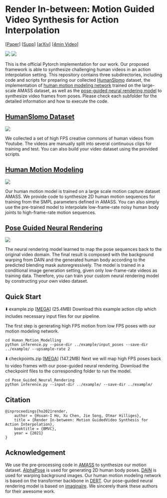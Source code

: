 # Render In-between: Motion Guided Video Synthesis for Action Interpolation

[[Paper](https://www.bmvc2021-virtualconference.com/assets/papers/0327.pdf)] [[Supp](https://www.bmvc2021-virtualconference.com/assets/supp/0327_supp.zip)] [[arXiv](https://arxiv.org/abs/2111.01029)] [[4min Video](https://www.bmvc2021-virtualconference.com/programme/schedule/#poster-session-id-3)]

<img src="https://github.com/azuxmioy/Render-In-Between/blob/main/img/teaser.gif?raw=true">
<img src="https://github.com/azuxmioy/Render-In-Between/blob/main/img/overview.jpg?raw=true">

This is the official Pytorch implementation for our work. Our proposed framework is able to synthesize challenging human videos in an action interpolation setting. This repository contains three subdirectories, including code and scripts for preparing our collected [HumanSlomo](https://github.com/azuxmioy/Render-In-Between/tree/main/HumanSloMo_Dataset) dataset, the implementation of [human motion modeling network](https://github.com/azuxmioy/Render-In-Between/tree/main/Human_Motion_Modelling) trained on the large-scale AMASS dataset, as well as the [pose-guided neural rendering model](https://github.com/azuxmioy/Render-In-Between/tree/main/Pose_Guided_Neural_Rendering) to synthesize video frames from poses. Please check each subfolder for the detailed information and how to execute the code. 

## [HumanSlomo Dataset](https://github.com/azuxmioy/Render-In-Between/tree/main/HumanSloMo_Dataset) 

<img src="https://github.com/azuxmioy/Render-In-Between/blob/main/img/thumbnail.gif?raw=true">

We collected a set of high FPS creative commons of human videos from Youtube. The videos are manually split into several continuous clips for training and test. You can also build your video dataset using the provided scripts.

## [Human Motion Modeling](https://github.com/azuxmioy/Render-In-Between/tree/main/Human_Motion_Modelling)

<img src="https://github.com/azuxmioy/Render-In-Between/blob/main/img/motion.gif?raw=true">

Our human motion model is trained on a large scale motion capture dataset AMASS. We provide code to synthesize 2D human motion sequences for training from the SMPL parameters defined in AMASS. You can also simply use the pre-trained model to interpolate low-frame-rate noisy human body joints to high-frame-rate motion sequences.


## [Pose Guided Neural Rendering](https://github.com/azuxmioy/Render-In-Between/tree/main/Pose_Guided_Neural_Rendering)

<img src="https://github.com/azuxmioy/Render-In-Between/blob/main/img/generation.gif?raw=true">

The neural rendering model learned to map the pose sequences back to the original video domain. The final result is composed with the background warping from DAIN and the generated human body according to the predicted blending mask autoregressively. The model is trained in a conditional image generation setting, given only low-frame-rate videos as training data. Therefore, you can train your custom neural rendering model by constructing your own video dataset.

## Quick Start

⬇️ example.zip [[MEGA](https://mega.nz/file/8dsFRKzA#Uw1AF-lOdmb5y9zYNj5EiIm-4CYx6nHh5nM3OeqHjZU)] (25.4MB)
Download this example action clip which includes necessary input files for our pipeline.

The first step is generating high FPS motion from low FPS poses with our motion modeling network.
```
cd Human_Motion_Modelling
python inference.py --pose-dir ../example/input_poses --save-dir ../example/ --upsample-rate 2
```


⬇️ checkpoints.zip [[MEGA](https://mega.nz/file/tRsWHA4L#vZTA9Zc29EgAvajSfQb98lc2JDETy1gjPOFLWtll77Y)] (147.2MB)
Next we will map high FPS poses back to video frames with our pose-guided neural rendering. Download the checkpoint files to the corresponding folder to run the model.
```
cd Pose_Guided_Neural_Rendering
python inference.py --input-dir ../example/ --save-dir ../example/
```


## Citation
```
@inproceedings{ho2021render,
    author = {Hsuan-I Ho, Xu Chen, Jie Song, Otmar Hilliges},
    title = {Render In-between: Motion GuidedVideo Synthesis for Action Interpolation},
    booktitle = {BMVC},
    year = {2021}
}
```

## Acknowledgement
We use the pre-processing code in [AMASS](https://github.com/nghorbani/amass) to synthesize our motion dataset. [AlphaPose](https://github.com/MVIG-SJTU/AlphaPose) is used for generating 2D human body poses. [DAIN](https://github.com/baowenbo/DAIN) is used for warping background images. Our human motion modeling network is based on the transformer backbone in [DERT](https://github.com/facebookresearch/detr). Our pose-guided neural rendering model is based on [imaginaire](https://github.com/NVlabs/imaginaire). We sincerely thank these authors for their awesome work.
